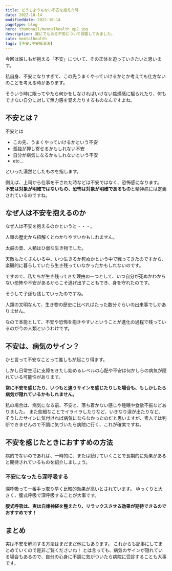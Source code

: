 ```yaml
---
title: どうしようもない不安を抱えた時
date: 2022-10-14
modifieddate: 2022-10-14
pagetype: blog
hero: thumbnail/mentalhealth_ep2.jpg
description: 誰にでもある不安について調査してみました。
cate: mentalhealth
tags: [不安,不安解消法]
---
```


今回は誰しもが抱える「不安」について、その正体を迫っていきたいと思います。

私自身、不安になりすぎて、この先うまくやっていけるかとか考えても仕方ないのことを考える時があります。

そういう時に限ってやたら何かをしなければいけない焦燥感に駆られたり、何もできない自分に対して無力感を覚えたりするものなんですよね。

## 不安とは？

不安とは

- この先、うまくやっていけるかという不安
- 孤独が押し寄せるかもしれない不安
- 自分が病気になるかもしれないという不安
- etc...

といった漠然としたものを指します。

例えば、上司から仕事を干された時などは不安ではなく、恐怖感になります。
**不安は対象が明確ではないもの、恐怖は対象が明確であるもの**と精神病には定義されているのですね。

## なぜ人は不安を抱えるのか

なぜ人は不安を抱えるのかというと・・・。

人類の歴史から紐解くとわかりやすいかもしれません。

太鼓の昔、人類はひ弱な生き物でした。

天敵もたくさんいる中、いつ生きるか死ぬかという中で戦ってきたのですから、楽観的に暮らしていたら生き残っていなかったかもしれないのです。

ですので、私たちが生き残ってきた理由の一つとして、いつ自分が死ぬかわからない恐怖や不安があるからこそ逃げ出すこともでき、身を守れたのです。

そうして子孫も残していったのですね。

人類の文明なんて、生き物の歴史に比べればたった数分ぐらいの出来事でしかありません。

なので本能として、不安や恐怖を抱きやすいということが進化の過程で残っているのが今の人類というわけです。

## 不安は、病気のサイン？

かと言って不安なことって誰しもが起こり得ます。

しかし日常生活に支障をきたし始めるレベルの心配や不安は何かしらの病気が隠れている可能性があります。

**常に不安を感じたり、いつもと違うサインを感じたりした場合も、もしかしたら病気が隠れているかもしれません。**

私の場合は、病気になる前、不安と、落ち着かない感じや睡眠や食欲不振などありました。
また些細なことでイライラしたりなど、いきなり涙が出たりなど、そうしたサインに気付ければ病気にならなかったのだと思いますが、素人では判断できませんので不調に気づいたら病院に行く、これが確実ですね。

## 不安を感じたときにおすすめの方法

病的でないのであれば、一時的に、または続けていくことで長期的に効果があると期待されているものを紹介しましょう。

### 不安になったら深呼吸する

深呼吸って一番手っ取り早く比較的効果が高いとされています。
ゆっくりと大きく、腹式呼吸で深呼吸することが大事です。

**腹式呼吸は、実は自律神経を整えたり、リラックスさせる効果が期待できるのでおすすめです！**

## まとめ

実は不安を解消する方法はまだまだ他にもあります。
これからも記事にしてまとめていくので是非ご覧くださいね！
とは言っても、病気のサインが隠れている場合もあるので、自分の心身に不調に気がついたら病院に受診することも大事です。


